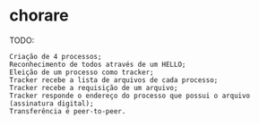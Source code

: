 chorare
=======

TODO:

    Criação de 4 processos;
    Reconhecimento de todos através de um HELLO;
    Eleição de um processo como tracker;
    Tracker recebe a lista de arquivos de cada processo;
    Tracker recebe a requisição de um arquivo;
    Tracker responde o endereço do processo que possui o arquivo (assinatura digital);
    Transferência é peer-to-peer.
